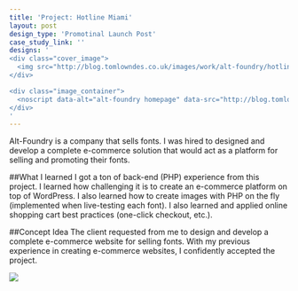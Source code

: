 ```yaml
---
title: 'Project: Hotline Miami'
layout: post
design_type: 'Promotinal Launch Post'
case_study_link: ''
designs: '
<div class="cover_image">
  <img src="http://blog.tomlowndes.co.uk/images/work/alt-foundry/hotline.svg" alt="alt foundry logo"/>
</div>

<div class="image_container">
  <noscript data-alt="alt-foundry homepage" data-src="http://blog.tomlowndes.co.uk/images/work/alt-foundry/homepage.jpg" data-src-retina="http://blog.tomlowndes.co.uk/images/work/alt-foundry/homepage@2x.jpg"><img src="http://blog.tomlowndes.co.uk/images/work/alt-foundry/homepage.jpg" alt="alt-foundry homepage"></noscript>
</div>
'
---
```


Alt-Foundry is a company that sells fonts. I was hired to designed and develop a complete e-commerce solution that would act as a platform for selling and promoting their fonts.
<!--more-->

##What I learned
I got a ton of back-end (PHP) experience from this project. I learned how challenging it is to create an e-commerce platform on top of WordPress. I also learned how to create images with PHP on the fly (implemented when live-testing each font). I also learned and applied online shopping cart best practices (one-click checkout, etc.).


##Concept Idea
The client requested from me to design and develop a complete e-commerce website for selling fonts. With my previous experience in creating e-commerce websites, I confidently accepted the project.

<img src="http://blog.tomlowndes.co.uk/images/work/alt-foundry/hotlineposter.jpg">